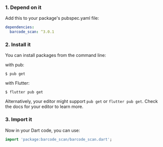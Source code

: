 ### 1. Depend on it

Add this to your package's pubspec.yaml file:

```yaml
dependencies:
  barcode_scan: ^3.0.1
```

### 2. Install it

You can install packages from the command line:

with pub:

```shell
$ pub get
```

with Flutter:

```shell
$ flutter pub get
```

Alternatively, your editor might support `pub get` or `flutter pub get`. Check the docs for your editor to learn more.

### 3. Import it

Now in your Dart code, you can use:

```dart
import 'package:barcode_scan/barcode_scan.dart';
```